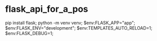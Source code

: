 # flask_api_for_a_pos

pip install flask;
python -m venv venv;
$env:FLASK_APP="app";
$env:FLASK_ENV="development";
$env:TEMPLATES_AUTO_RELOAD=1;
$env:FLASK_DEBUG=1;
